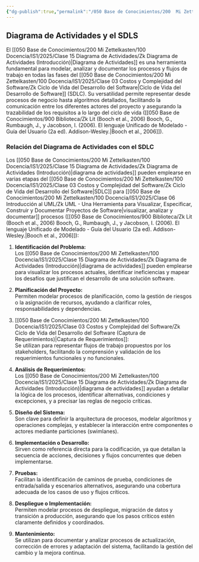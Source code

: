```yaml
---
{"dg-publish":true,"permalink":"/050 Base de Conocimientos/200  Mi Zettelkasten/100 Docencia/IS1/2025/Clase 15 Diagrama de Actividades/Zk Diagrama de Actividades y el SDLS/","tags":["digitalGarden"]}
---
```


## Diagrama de Actividades y el SDLS

El [[050 Base de Conocimientos/200  Mi Zettelkasten/100 Docencia/IS1/2025/Clase 15 Diagrama de Actividades/Zk Diagrama de Actividades (Introducción)\|Diagrama de Actividades]] es una herramienta fundamental para modelar, analizar y documentar los procesos y flujos de trabajo en todas las fases del [[050 Base de Conocimientos/200  Mi Zettelkasten/100 Docencia/IS1/2025/Clase 03 Costos y Complejidad del Software/Zk Ciclo de Vida del Desarrollo del Software\|Ciclo de Vida del Desarrollo de Software]] (SDLC). Su versatilidad permite representar desde procesos de negocio hasta algoritmos detallados, facilitando la comunicación entre los diferentes actores del proyecto y asegurando la trazabilidad de los requisitos a lo largo del ciclo de vida  ([[050 Base de Conocimientos/900 Biblioteca/Zk Lit (Booch et al., 2006) Booch, G., Rumbaugh, J., y Jacobson, I. (2006). El lenguaje Unificado de Modelado - Guía del Usuario (2a ed). Addison-Wesley.\|Booch et al., 2006]]).

### Relación del Diagrama de Actividades con el SDLC

Los [[050 Base de Conocimientos/200  Mi Zettelkasten/100 Docencia/IS1/2025/Clase 15 Diagrama de Actividades/Zk Diagrama de Actividades (Introducción)\|diagrama de actividades]] pueden emplearse en varias etapas del [[050 Base de Conocimientos/200  Mi Zettelkasten/100 Docencia/IS1/2025/Clase 03 Costos y Complejidad del Software/Zk Ciclo de Vida del Desarrollo del Software\|SDLC]] para [[050 Base de Conocimientos/200  Mi Zettelkasten/100 Docencia/IS1/2025/Clase 06 Introducción al UML/Zk UML - Una Herramienta para Visualizar, Especificar, Construir y Documentar Proyectos de Software\|visualizar, analizar y documentar]] procesos ([[050 Base de Conocimientos/900 Biblioteca/Zk Lit (Booch et al., 2006) Booch, G., Rumbaugh, J., y Jacobson, I. (2006). El lenguaje Unificado de Modelado - Guía del Usuario (2a ed). Addison-Wesley.\|Booch et al., 2006]]):

1. **Identificación del Problema:**  
    Los [[050 Base de Conocimientos/200  Mi Zettelkasten/100 Docencia/IS1/2025/Clase 15 Diagrama de Actividades/Zk Diagrama de Actividades (Introducción)\|diagrama de actividades]] pueden emplearse para visualizar los procesos actuales, identificar ineficiencias y mapear los desafíos que justifican el desarrollo de una solución software.
    
2. **Planificación del Proyecto:**  
    Permiten modelar procesos de planificación, como la gestión de riesgos o la asignación de recursos, ayudando a clarificar roles, responsabilidades y dependencias.
    
3. [[050 Base de Conocimientos/200  Mi Zettelkasten/100 Docencia/IS1/2025/Clase 03 Costos y Complejidad del Software/Zk Ciclo de Vida del Desarrollo del Software (Captura de Requerimientos)\|Captura de Requerimientos]]:  
    Se utilizan para representar flujos de trabajo propuestos por los stakeholders, facilitando la comprensión y validación de los requerimientos funcionales y no funcionales.
    
4. **Análisis de Requerimientos:**  
    Los [[050 Base de Conocimientos/200  Mi Zettelkasten/100 Docencia/IS1/2025/Clase 15 Diagrama de Actividades/Zk Diagrama de Actividades (Introducción)\|diagrama de actividades]] ayudan a detallar la lógica de los procesos, identificar alternativas, condiciones y excepciones, y a precisar las reglas de negocio críticas.
    
5. **Diseño del Sistema:**  
    Son clave para definir la arquitectura de procesos, modelar algoritmos y operaciones complejas, y establecer la interacción entre componentes o actores mediante particiones (swimlanes).
    
6. **Implementación o Desarrollo:**  
    Sirven como referencia directa para la codificación, ya que detallan la secuencia de acciones, decisiones y flujos concurrentes que deben implementarse.
    
7. **Pruebas:**  
    Facilitan la identificación de caminos de prueba, condiciones de entrada/salida y escenarios alternativos, asegurando una cobertura adecuada de los casos de uso y flujos críticos.
    
8. **Despliegue o Implementación:**  
    Permiten modelar procesos de despliegue, migración de datos y transición a producción, asegurando que los pasos críticos estén claramente definidos y coordinados.
    
9. **Mantenimiento:**  
    Se utilizan para documentar y analizar procesos de actualización, corrección de errores y adaptación del sistema, facilitando la gestión del cambio y la mejora continua.
